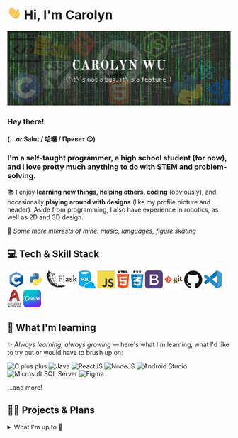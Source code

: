 # <img height="30px" alt="GIF of waving hand" src="assets/handwave.gif"> Hi, I'm Carolyn

![Header image for profile](assets/readme_header.png)

<!-- Contact information row here -->

### Hey there!

#### (*...or* Salut / 哈囉 / Привет 😊) 

### I'm a self-taught programmer, a high school student (for now), and I love pretty much anything to do with STEM and problem-solving.
📚 I enjoy **learning new things, helping others, coding** (obviously), and occasionally **playing around with designs** (like my profile picture and header). Aside from programming, I also have experience in robotics, as well as 2D and 3D design.

💬 *Some more interests of mine: music, languages, figure skating*

## 💻 Tech & Skill Stack

<code><img height="40" alt="The C programming language" src="https://raw.githubusercontent.com/github/explore/f3e22f0dca2be955676bc70d6214b95b13354ee8/topics/c/c.png" title="C"></code>
<code><img height="40" alt="Python" src="https://raw.githubusercontent.com/github/explore/80688e429a7d4ef2fca1e82350fe8e3517d3494d/topics/python/python.png" title="Python"></code>
<code><img height="40" alt="The Flask framework" src="assets/icons/flask.png" title="Flask"></code>
<code><img height="40" alt="SQL" src="assets/icons/sql.jpg" title="SQL"></code>
<code><img height="40" alt="JavaScript" src="https://raw.githubusercontent.com/github/explore/80688e429a7d4ef2fca1e82350fe8e3517d3494d/topics/javascript/javascript.png" title="JavaScript"></code>
<code><img height="40" alt="HTML" src="assets/icons/html.png" title="HTML"></code>
<code><img height="40" alt="CSS" src="assets/icons/css.jpg" title="CSS"></code>
<code><img height="40" alt="The Bootstrap framework" src="https://raw.githubusercontent.com/github/explore/80688e429a7d4ef2fca1e82350fe8e3517d3494d/topics/bootstrap/bootstrap.png" title="Bootstrap"></code>
<code><img height="40" alt="Git" src="https://raw.githubusercontent.com/github/explore/80688e429a7d4ef2fca1e82350fe8e3517d3494d/topics/git/git.png" title="Git"></code>
<code><img height="40" alt="GitHub" src="assets/icons/GitHub-Mark.jpg" title="GitHub"></code>
<code><img height="40" alt="Visual Studio Code" src="assets/icons/vscode.jpg" title="VS Code"></code>
<code><img height="40" alt="AutoCAD" src="assets/icons/autocad.png" title="AutoCAD"></code>
<code><img height="40" alt="Canva" src="assets/icons/canva.png" title="Canva"></code>

## 🌱 What I'm learning

✨ *Always learning, always growing* — here's what I'm learning, what I'd like to try out or would have to brush up on:

![C plus plus](https://img.shields.io/badge/Code-C++-informational?style=flat&logo=cplusplus&logoColor=white&color=success&logoWidth=18)
![Java](https://img.shields.io/badge/Code-Java-informational?style=flat&logo=java&logoColor=white&color=success&logoWidth=18)
![ReactJS](https://img.shields.io/badge/Frontend-ReactJS-informational?style=flat&logo=react&logoColor=white&color=0078d7&logoWidth=18)
![NodeJS](https://img.shields.io/badge/Backend-NodeJS-informational?style=flat&logo=nodedotjs&logoColor=white&color=0078d7&logoWidth=18)
![Android Studio](https://img.shields.io/badge/Mobile/Tool-Android_Studio-informational?style=flat&logo=androidstudio&logoColor=white&color=yellow&logoWidth=18)
![Microsoft SQL Server](https://img.shields.io/badge/Database/Tool-Microsoft_SQL_Server-informational?style=flat&logo=microsoftsqlserver&logoColor=white&color=yellow&logoWidth=18)
![Figma](https://img.shields.io/badge/Software-Figma-informational?style=flat&logo=figma&logoColor=white&color=ff69b4&logoWidth=18)

...and more!

## 💼🔭 Projects & Plans

<details>
  <summary>What I'm up to 👀</summary>

#### [🎓 QUÉtudes-info: Guide to CEGEP](https://github.com/cw118/quetudesinfo) — my first website and large-scale coding project

*Don't know what a CEGEP is?* [Visit the site to find out 😊](https://cw118.github.io/quetudesinfo/)
- Responsive website made with `HTML, CSS, and JavaScript`, hosted by ![](https://img.shields.io/badge/GitHub_Pages-informational?style=flat&logo=github&logoColor=white&color=1a1a1a&logoWidth=16)
- Independently completed all research, design and code
- Site updates continue as colleges post new information

#### 👩‍💻 Personal website (in-progress) — my first React app
- Now learning `React`, `Netlify`, some `Node` and possibly `Sass` to develop my personal site
- Trying out wireframing and prototyping with `Figma`

#### 📌 Hackathons, workshops, mini-projects...
- Working on my portfolio and fun side projects
- Contributing to the coding community — getting involved in open source
  - I've recently been helping out with **MDN Web Docs** (both [English content](https://github.com/mdn/content) and [translated content](https://github.com/mdn/translated-content))
- Picking up new skills, mastering what I know and training my problem-solving/computational logic (have a look at some of my [repositories](https://github.com/cw118?tab=repositories)!)

</details>
